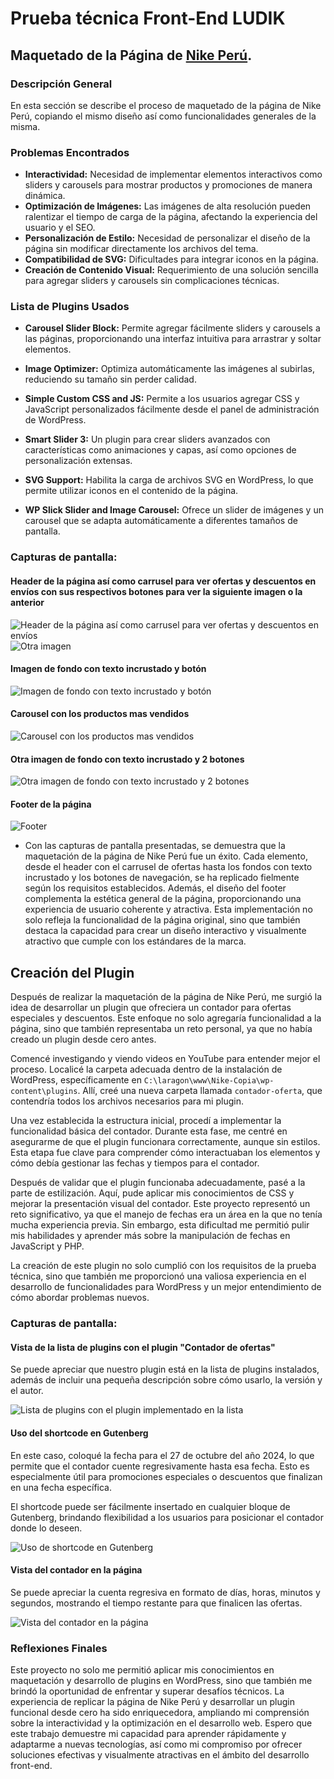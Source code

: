 # Prueba técnica Front-End LUDIK

## Maquetado de la Página de [Nike Perú](https://www.nike.com.pe).

### Descripción General

En esta sección se describe el proceso de maquetado de la página de Nike Perú, copiando el mismo diseño así como funcionalidades generales de la misma.

### Problemas Encontrados

- **Interactividad:** Necesidad de implementar elementos interactivos como sliders y carousels para mostrar productos y promociones de manera dinámica.
- **Optimización de Imágenes:** Las imágenes de alta resolución pueden ralentizar el tiempo de carga de la página, afectando la experiencia del usuario y el SEO.
- **Personalización de Estilo:** Necesidad de personalizar el diseño de la página sin modificar directamente los archivos del tema.
- **Compatibilidad de SVG:** Dificultades para integrar iconos en la página.
- **Creación de Contenido Visual:** Requerimiento de una solución sencilla para agregar sliders y carousels sin complicaciones técnicas.

### Lista de Plugins Usados

- **Carousel Slider Block:** Permite agregar fácilmente sliders y carousels a las páginas, proporcionando una interfaz intuitiva para arrastrar y soltar elementos.

- **Image Optimizer:** Optimiza automáticamente las imágenes al subirlas, reduciendo su tamaño sin perder calidad.

- **Simple Custom CSS and JS:** Permite a los usuarios agregar CSS y JavaScript personalizados fácilmente desde el panel de administración de WordPress.

- **Smart Slider 3:** Un plugin para crear sliders avanzados con características como animaciones y capas, así como opciones de personalización extensas.

- **SVG Support:** Habilita la carga de archivos SVG en WordPress, lo que permite utilizar iconos en el contenido de la página.

- **WP Slick Slider and Image Carousel:** Ofrece un slider de imágenes y un carousel que se adapta automáticamente a diferentes tamaños de pantalla.

### Capturas de pantalla:

#### Header de la página así como carrusel para ver ofertas y descuentos en envíos con sus respectivos botones para ver la siguiente imagen o la anterior

![Header de la página así como carrusel para ver ofertas y descuentos en envíos](assets/image1.png)
![Otra imagen](assets/image2.png)

#### Imagen de fondo con texto incrustado y botón

![Imagen de fondo con texto incrustado y botón](assets/image3.png)

#### Carousel con los productos mas vendidos

![Carousel con los productos mas vendidos](assets/image4.png)

#### Otra imagen de fondo con texto incrustado y 2 botones

![Otra imagen de fondo con texto incrustado y 2 botones](assets/image5.png)

#### Footer de la página

![Footer](assets/image6.png)

- Con las capturas de pantalla presentadas, se demuestra que la maquetación de la página de Nike Perú fue un éxito. Cada elemento, desde el header con el carrusel de ofertas hasta los fondos con texto incrustado y los botones de navegación, se ha replicado fielmente según los requisitos establecidos. Además, el diseño del footer complementa la estética general de la página, proporcionando una experiencia de usuario coherente y atractiva. Esta implementación no solo refleja la funcionalidad de la página original, sino que también destaca la capacidad para crear un diseño interactivo y visualmente atractivo que cumple con los estándares de la marca.

## Creación del Plugin

Después de realizar la maquetación de la página de Nike Perú, me surgió la idea de desarrollar un plugin que ofreciera un contador para ofertas especiales y descuentos. Este enfoque no solo agregaría funcionalidad a la página, sino que también representaba un reto personal, ya que no había creado un plugin desde cero antes.

Comencé investigando y viendo videos en YouTube para entender mejor el proceso. Localicé la carpeta adecuada dentro de la instalación de WordPress, específicamente en `C:\laragon\www\Nike-Copia\wp-content\plugins`. Allí, creé una nueva carpeta llamada `contador-oferta`, que contendría todos los archivos necesarios para mi plugin.

Una vez establecida la estructura inicial, procedí a implementar la funcionalidad básica del contador. Durante esta fase, me centré en asegurarme de que el plugin funcionara correctamente, aunque sin estilos. Esta etapa fue clave para comprender cómo interactuaban los elementos y cómo debía gestionar las fechas y tiempos para el contador.

Después de validar que el plugin funcionaba adecuadamente, pasé a la parte de estilización. Aquí, pude aplicar mis conocimientos de CSS y mejorar la presentación visual del contador. Este proyecto representó un reto significativo, ya que el manejo de fechas era un área en la que no tenía mucha experiencia previa. Sin embargo, esta dificultad me permitió pulir mis habilidades y aprender más sobre la manipulación de fechas en JavaScript y PHP.

La creación de este plugin no solo cumplió con los requisitos de la prueba técnica, sino que también me proporcionó una valiosa experiencia en el desarrollo de funcionalidades para WordPress y un mejor entendimiento de cómo abordar problemas nuevos.

### Capturas de pantalla:

#### Vista de la lista de plugins con el plugin "Contador de ofertas"

Se puede apreciar que nuestro plugin está en la lista de plugins instalados, además de incluir una pequeña descripción sobre cómo usarlo, la versión y el autor.

![Lista de plugins con el plugin implementado en la lista](assets/image7.png)

#### Uso del shortcode en Gutenberg

En este caso, coloqué la fecha para el 27 de octubre del año 2024, lo que permite que el contador cuente regresivamente hasta esa fecha. Esto es especialmente útil para promociones especiales o descuentos que finalizan en una fecha específica.

El shortcode puede ser fácilmente insertado en cualquier bloque de Gutenberg, brindando flexibilidad a los usuarios para posicionar el contador donde lo deseen.

![Uso de shortcode en Gutenberg](assets/image8.png)

#### Vista del contador en la página

Se puede apreciar la cuenta regresiva en formato de días, horas, minutos y segundos, mostrando el tiempo restante para que finalicen las ofertas.

![Vista del contador en la página](assets/image9.png)

### Reflexiones Finales

Este proyecto no solo me permitió aplicar mis conocimientos en maquetación y desarrollo de plugins en WordPress, sino que también me brindó la oportunidad de enfrentar y superar desafíos técnicos. La experiencia de replicar la página de Nike Perú y desarrollar un plugin funcional desde cero ha sido enriquecedora, ampliando mi comprensión sobre la interactividad y la optimización en el desarrollo web. Espero que este trabajo demuestre mi capacidad para aprender rápidamente y adaptarme a nuevas tecnologías, así como mi compromiso por ofrecer soluciones efectivas y visualmente atractivas en el ámbito del desarrollo front-end.
